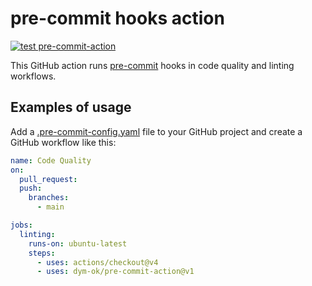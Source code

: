 # pre-commit hooks action

[![test pre-commit-action](https://github.com/dym-ok/pre-commit-action/actions/workflows/test.yml/badge.svg)](https://github.com/dym-ok/pre-commit-action/actions/workflows/test.yml)

This GitHub action runs [pre-commit]() hooks in code quality and linting workflows.

## Examples of usage

Add a [.pre-commit-config.yaml](https://pre-commit.com/index.html#2-add-a-pre-commit-configuration)
file to your GitHub project and create a GitHub workflow like this:

```yaml
name: Code Quality
on:
  pull_request:
  push:
    branches:
      - main

jobs:
  linting:
    runs-on: ubuntu-latest
    steps:
      - uses: actions/checkout@v4
      - uses: dym-ok/pre-commit-action@v1

```
